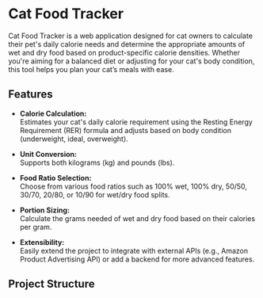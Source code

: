 # Cat Food Tracker

Cat Food Tracker is a web application designed for cat owners to calculate their pet's daily calorie needs and determine the appropriate amounts of wet and dry food based on product-specific calorie densities. Whether you're aiming for a balanced diet or adjusting for your cat's body condition, this tool helps you plan your cat’s meals with ease.

## Features

- **Calorie Calculation:**  
  Estimates your cat's daily calorie requirement using the Resting Energy Requirement (RER) formula and adjusts based on body condition (underweight, ideal, overweight).

- **Unit Conversion:**  
  Supports both kilograms (kg) and pounds (lbs).

- **Food Ratio Selection:**  
  Choose from various food ratios such as 100% wet, 100% dry, 50/50, 30/70, 20/80, or 10/90 for wet/dry food splits.

- **Portion Sizing:**  
  Calculate the grams needed of wet and dry food based on their calories per gram.

- **Extensibility:**  
  Easily extend the project to integrate with external APIs (e.g., Amazon Product Advertising API) or add a backend for more advanced features.

## Project Structure